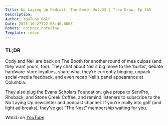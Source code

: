 ```yaml
---
Title: No Laying Up Podcast: The Booth Vol.23 | Trap Draw, Ep 365
Description: 
Author: YouTube Golf
Date: 2025-10-27T22:08:46.000Z
Robots: noindex,nofollow
Template: index
---
```

<h3>
  
  
  TL;DR
</h3>

<p>Cody and Neil are back on The Booth for another round of mea culpas (and they want yours, too). They chat about Neil’s big move to the ‘burbs’, debate hardware-store loyalties, share what they’re currently binging, unpack social-media feedback, and even recap Neil’s panel appearance at Columbia.</p>

<p>They also plug the Evans Scholars Foundation, give props to ServPro, Rhoback, and Stone Creek Coffee, and remind listeners to subscribe to the No Laying Up newsletter and podcast channel. If you’re really into golf (and light ad breaks), they’ve got “The Nest” membership waiting for you.</p>

<p><em>Watch on <a href="https://www.youtube.com/watch?v=QU7gS1vXz84" rel="noopener noreferrer">YouTube</a></em></p>

